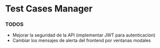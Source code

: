 # Test Cases Manager

### TODOS

- Mejorar la seguridad de la API (implementar JWT para autenticacion)
- Cambiar los mensajes de alerta del frontend por ventanas modales
